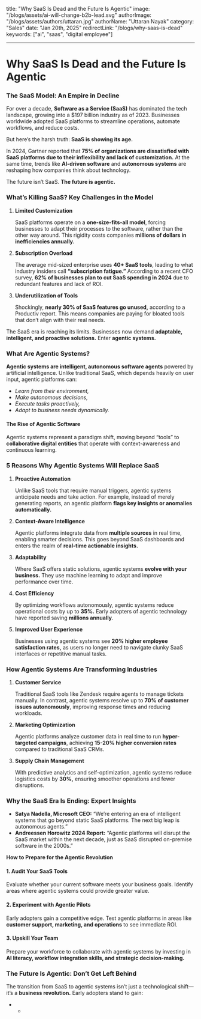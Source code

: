 title: "Why SaaS Is Dead and the Future Is Agentic"
image: "/blogs/assets/ai-will-change-b2b-lead.svg"
authorImage: "/blogs/assets/authors/uttaran.jpg"
authorName: "Uttaran Nayak"
category: "Sales"
date: "Jan 20th, 2025"
redirectLink: "/blogs/why-saas-is-dead"
keywords: ["ai", "saas", "digital employee"]

---

# **Why SaaS Is Dead and the Future Is Agentic**

### **The SaaS Model: An Empire in Decline**

For over a decade, **Software as a Service (SaaS)** has dominated the tech landscape, growing into a $197 billion industry as of 2023. Businesses worldwide adopted SaaS platforms to streamline operations, automate workflows, and reduce costs.

But here’s the harsh truth: **SaaS is showing its age.**

In 2024, Gartner reported that **75% of organizations are dissatisfied with SaaS platforms due to their inflexibility and lack of customization.** At the same time, trends like **AI-driven software** and **autonomous systems** are reshaping how companies think about technology.

The future isn’t SaaS. **The future is agentic.**

### **What’s Killing SaaS? Key Challenges in the Model**

1. **Limited Customization**
    
    SaaS platforms operate on a **one-size-fits-all model**, forcing businesses to adapt their processes to the software, rather than the other way around. This rigidity costs companies **millions of dollars in inefficiencies annually.**
    
2. **Subscription Overload**
    
    The average mid-sized enterprise uses **40+ SaaS tools**, leading to what industry insiders call **“subscription fatigue.”** According to a recent CFO survey, **62% of businesses plan to cut SaaS spending in 2024** due to redundant features and lack of ROI.
    
3. **Underutilization of Tools**
    
    Shockingly, **nearly 30% of SaaS features go unused,** according to a Productiv report. This means companies are paying for bloated tools that don’t align with their real needs.
    

The SaaS era is reaching its limits. Businesses now demand **adaptable, intelligent, and proactive solutions.** Enter **agentic systems.**

### **What Are Agentic Systems?**

**Agentic systems are intelligent, autonomous software agents** powered by artificial intelligence. Unlike traditional SaaS, which depends heavily on user input, agentic platforms can:

- *Learn from their environment,*
- *Make autonomous decisions,*
- *Execute tasks proactively,*
- *Adapt to business needs dynamically.*

#### **The Rise of Agentic Software**

Agentic systems represent a paradigm shift, moving beyond “tools” to **collaborative digital entities** that operate with context-awareness and continuous learning.

### **5 Reasons Why Agentic Systems Will Replace SaaS**

1. **Proactive Automation**
    
    Unlike SaaS tools that require manual triggers, agentic systems anticipate needs and take action. For example, instead of merely generating reports, an agentic platform **flags key insights or anomalies automatically.**
    
2. **Context-Aware Intelligence**
    
    Agentic platforms integrate data from **multiple sources** in real time, enabling smarter decisions. This goes beyond SaaS dashboards and enters the realm of **real-time actionable insights.**
    
3. **Adaptability**
    
    Where SaaS offers static solutions, agentic systems **evolve with your business.** They use machine learning to adapt and improve performance over time.
    
4. **Cost Efficiency**
    
    By optimizing workflows autonomously, agentic systems reduce operational costs by up to **35%.** Early adopters of agentic technology have reported saving **millions annually**.
    
5. **Improved User Experience**
    
    Businesses using agentic systems see **20% higher employee satisfaction rates,** as users no longer need to navigate clunky SaaS interfaces or repetitive manual tasks.
    

### **How Agentic Systems Are Transforming Industries**

1. **Customer Service**
    
    Traditional SaaS tools like Zendesk require agents to manage tickets manually. In contrast, agentic systems resolve up to **70% of customer issues autonomously**, improving response times and reducing workloads.
    
2. **Marketing Optimization**
    
    Agentic platforms analyze customer data in real time to run **hyper-targeted campaigns**, achieving **15-20% higher conversion rates** compared to traditional SaaS CRMs.
    
3. **Supply Chain Management**
    
    With predictive analytics and self-optimization, agentic systems reduce logistics costs by **30%,** ensuring smoother operations and fewer disruptions.
    

### **Why the SaaS Era Is Ending: Expert Insights**

- **Satya Nadella, Microsoft CEO:** “We’re entering an era of intelligent systems that go beyond static SaaS platforms. The next big leap is autonomous agents.”
- **Andreessen Horowitz 2024 Report:** “Agentic platforms will disrupt the SaaS market within the next decade, just as SaaS disrupted on-premise software in the 2000s.”

**How to Prepare for the Agentic Revolution**

#### **1. Audit Your SaaS Tools**

Evaluate whether your current software meets your business goals. Identify areas where agentic systems could provide greater value.

#### **2. Experiment with Agentic Pilots**

Early adopters gain a competitive edge. Test agentic platforms in areas like **customer support, marketing, and operations** to see immediate ROI.

#### **3. Upskill Your Team**

Prepare your workforce to collaborate with agentic systems by investing in **AI literacy, workflow integration skills, and strategic decision-making.**

### **The Future Is Agentic: Don’t Get Left Behind**

The transition from SaaS to agentic systems isn’t just a technological shift—it’s a **business revolution.** Early adopters stand to gain:

- * 